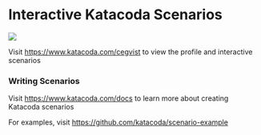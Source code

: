 # Interactive Katacoda Scenarios

[![](http://shields.katacoda.com/katacoda/cegvist/count.svg)](https://www.katacoda.com/cegvist "Get your profile on Katacoda.com")

Visit https://www.katacoda.com/cegvist to view the profile and interactive scenarios

### Writing Scenarios
Visit https://www.katacoda.com/docs to learn more about creating Katacoda scenarios

For examples, visit https://github.com/katacoda/scenario-example

